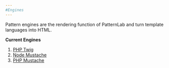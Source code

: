 ```yaml
---
#Engines
---
```


Pattern engines are the rendering function of PatternLab and turn template languages into HTML.

**Current Engines**

1. [PHP Twig](https://github.com/pattern-lab/patternengine-php-twig)
2. [Node Mustache](https://github.com/pattern-lab/patternengine-node-mustache)
3. [PHP Mustache](https://github.com/pattern-lab/patternengine-php-mustache)
